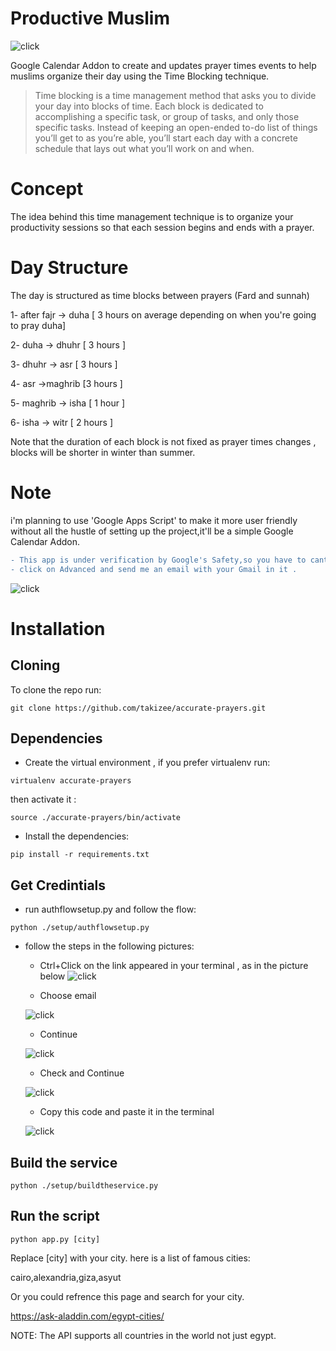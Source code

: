 # Productive Muslim
![click](images/cover.png?raw=true "Alert")

Google Calendar Addon to create and updates prayer times events to help muslims organize their day using the Time Blocking technique.

> Time blocking is a time management method that asks you to divide your day into blocks of time. Each block is dedicated to accomplishing a specific task, or group of tasks, and only those specific tasks. Instead of keeping an open-ended to-do list of things you’ll get to as you’re able, you’ll start each day with a concrete schedule that lays out what you’ll work on and when.

# Concept
The idea behind this time management technique is to organize your productivity sessions so that each session begins and ends with a prayer.

# Day Structure
The day is structured as time blocks between prayers (Fard and sunnah) 

1- after fajr -> duha [ 3 hours on average depending on when you're going to pray duha]

2- duha -> dhuhr [ 3 hours ]

3- dhuhr -> asr [ 3 hours ]

4- asr ->maghrib [3 hours ]

5- maghrib -> isha [ 1 hour ]

6- isha -> witr [ 2 hours ]


Note that the duration of each block is not fixed as prayer times changes , blocks will be shorter in winter than summer.


# Note
i'm planning to use 'Google Apps Script' to make it more user friendly without all the hustle of setting up the
project,it'll be a simple Google Calendar Addon.

```diff
- This app is under verification by Google's Safety,so you have to cantact me  to add your account to the test users
- click on Advanced and send me an email with your Gmail in it .
```

![click](images/0.png?raw=true "Alert")

# Installation

## Cloning 
To clone the repo run:
```commandline
git clone https://github.com/takizee/accurate-prayers.git
```
## Dependencies

* Create the virtual environment , if you prefer virtualenv run:
```commandline
virtualenv accurate-prayers
```
then activate it :
```commandline
source ./accurate-prayers/bin/activate
```
* Install the dependencies:
```commandline
pip install -r requirements.txt
```

## Get Credintials

- run authflowsetup.py and follow the flow:

```commandline
python ./setup/authflowsetup.py
```

- follow the steps in the following pictures:
    * Ctrl+Click on the link appeared in your terminal , as in the picture below 
      ![click](images/click.png?raw=true "Before")

    * Choose email
    

  ![click](images/1.png?raw=true "Before")

    * Continue
    

  ![click](images/2.png?raw=true "Before")

    * Check and Continue
    

  ![click](images/3.png?raw=true "Before")

    * Copy this code and paste it in the terminal 
    

  ![click](images/4.png?raw=true "Before")

## Build the service

```commandline
python ./setup/buildtheservice.py
```

## Run the script

```commandline
python app.py [city]
```

Replace [city] with your city. here is a list of famous cities:

cairo,alexandria,giza,asyut

Or you could refrence this page and search for your city.


https://ask-aladdin.com/egypt-cities/

NOTE: The API supports all countries in the world not just egypt.

<!-- ## Create the Cron Job

    
To create a cron job to run this script daily ,follow the following steps:
* in your terminal type:
```commandline
crontab -e
```
* choose your favourite text editor ( I personally prefer vim)
* A text file will open , insert the following cronjob in a new line in the file.
```commandline
@daily /path/to/your/virtual/environment/bin/python /path/to/your/project/directory/app.py [city]
```
if you're using virtualenv for example , your python interpter will be located at ~/.virtualenvs/name-of-the-environment/bin/python
 -->
